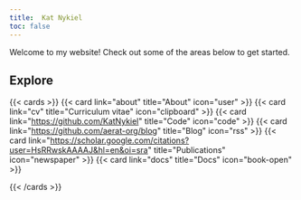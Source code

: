 ```yaml
---
title:  Kat Nykiel
toc: false
---
```


Welcome to my website! Check out some of the areas below to get started.

## Explore

{{< cards >}}
  {{< card link="about" title="About" icon="user" >}}
  {{< card link="cv" title="Curriculum vitae" icon="clipboard" >}}
  {{< card link="https://github.com/KatNykiel" title="Code" icon="code" >}}
  {{< card link="https://github.com/aerat-org/blog" title="Blog" icon="rss" >}}
  {{< card link="https://scholar.google.com/citations?user=HsRRwskAAAAJ&hl=en&oi=sra" title="Publications" icon="newspaper" >}}
  {{< card link="docs" title="Docs" icon="book-open" >}}

{{< /cards >}}
